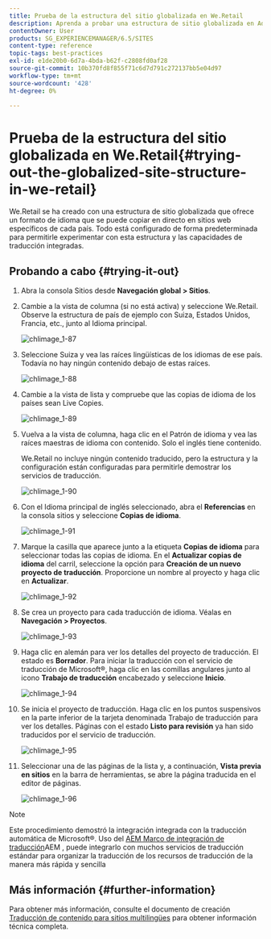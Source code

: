 ```yaml
---
title: Prueba de la estructura del sitio globalizada en We.Retail
description: Aprenda a probar una estructura de sitio globalizada en Adobe Experience Manager mediante We.Retail.
contentOwner: User
products: SG_EXPERIENCEMANAGER/6.5/SITES
content-type: reference
topic-tags: best-practices
exl-id: e1de20b0-6d7a-4bda-b62f-c2808fd0af28
source-git-commit: 10b370fd8f855f71c6d7d791c272137bb5e04d97
workflow-type: tm+mt
source-wordcount: '428'
ht-degree: 0%

---
```


# Prueba de la estructura del sitio globalizada en We.Retail{#trying-out-the-globalized-site-structure-in-we-retail}

We.Retail se ha creado con una estructura de sitio globalizada que ofrece un formato de idioma que se puede copiar en directo en sitios web específicos de cada país. Todo está configurado de forma predeterminada para permitirle experimentar con esta estructura y las capacidades de traducción integradas.

## Probando a cabo {#trying-it-out}

1. Abra la consola Sitios desde **Navegación global > Sitios**.
1. Cambie a la vista de columna (si no está activa) y seleccione We.Retail. Observe la estructura de país de ejemplo con Suiza, Estados Unidos, Francia, etc., junto al Idioma principal.

   ![chlimage_1-87](assets/chlimage_1-87a.png)

1. Seleccione Suiza y vea las raíces lingüísticas de los idiomas de ese país. Todavía no hay ningún contenido debajo de estas raíces.

   ![chlimage_1-88](assets/chlimage_1-88a.png)

1. Cambie a la vista de lista y compruebe que las copias de idioma de los países sean Live Copies.

   ![chlimage_1-89](assets/chlimage_1-89a.png)

1. Vuelva a la vista de columna, haga clic en el Patrón de idioma y vea las raíces maestras de idioma con contenido. Solo el inglés tiene contenido.

   We.Retail no incluye ningún contenido traducido, pero la estructura y la configuración están configuradas para permitirle demostrar los servicios de traducción.

   ![chlimage_1-90](assets/chlimage_1-90a.png)

1. Con el Idioma principal de inglés seleccionado, abra el **Referencias** en la consola sitios y seleccione **Copias de idioma**.

   ![chlimage_1-91](assets/chlimage_1-91.png)

1. Marque la casilla que aparece junto a la etiqueta **Copias de idioma** para seleccionar todas las copias de idioma. En el **Actualizar copias de idioma** del carril, seleccione la opción para **Creación de un nuevo proyecto de traducción**. Proporcione un nombre al proyecto y haga clic en **Actualizar**.

   ![chlimage_1-92](assets/chlimage_1-92.png)

1. Se crea un proyecto para cada traducción de idioma. Véalas en **Navegación > Proyectos**.

   ![chlimage_1-93](assets/chlimage_1-93.png)

1. Haga clic en alemán para ver los detalles del proyecto de traducción. El estado es **Borrador**. Para iniciar la traducción con el servicio de traducción de Microsoft®, haga clic en las comillas angulares junto al icono **Trabajo de traducción** encabezado y seleccione **Inicio**.

   ![chlimage_1-94](assets/chlimage_1-94.png)

1. Se inicia el proyecto de traducción. Haga clic en los puntos suspensivos en la parte inferior de la tarjeta denominada Trabajo de traducción para ver los detalles. Páginas con el estado **Listo para revisión** ya han sido traducidos por el servicio de traducción.

   ![chlimage_1-95](assets/chlimage_1-95.png)

1. Seleccionar una de las páginas de la lista y, a continuación, **Vista previa en sitios** en la barra de herramientas, se abre la página traducida en el editor de páginas.

   ![chlimage_1-96](assets/chlimage_1-96.png)

>[!NOTE]
>
>Este procedimiento demostró la integración integrada con la traducción automática de Microsoft®. Uso del [AEM Marco de integración de traducción](/help/sites-administering/translation.md)AEM , puede integrarlo con muchos servicios de traducción estándar para organizar la traducción de los recursos de traducción de la manera más rápida y sencilla

## Más información {#further-information}

Para obtener más información, consulte el documento de creación [Traducción de contenido para sitios multilingües](/help/sites-administering/translation.md) para obtener información técnica completa.
